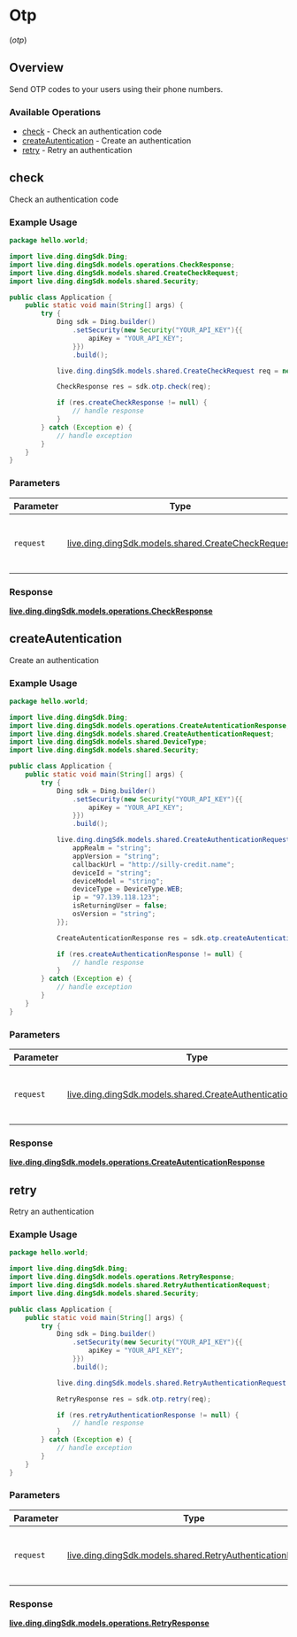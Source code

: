 # Otp
(*otp*)

## Overview

Send OTP codes to your users using their phone numbers.

### Available Operations

* [check](#check) - Check an authentication code
* [createAutentication](#createautentication) - Create an authentication
* [retry](#retry) - Retry an authentication

## check

Check an authentication code

### Example Usage

```java
package hello.world;

import live.ding.dingSdk.Ding;
import live.ding.dingSdk.models.operations.CheckResponse;
import live.ding.dingSdk.models.shared.CreateCheckRequest;
import live.ding.dingSdk.models.shared.Security;

public class Application {
    public static void main(String[] args) {
        try {
            Ding sdk = Ding.builder()
                .setSecurity(new Security("YOUR_API_KEY"){{
                    apiKey = "YOUR_API_KEY";
                }})
                .build();

            live.ding.dingSdk.models.shared.CreateCheckRequest req = new CreateCheckRequest("e0e7b0e9-739d-424b-922f-1c2cb48ab077", "123456", "8f1196d5-806e-4b71-9b24-5f96ec052808");            

            CheckResponse res = sdk.otp.check(req);

            if (res.createCheckResponse != null) {
                // handle response
            }
        } catch (Exception e) {
            // handle exception
        }
    }
}
```

### Parameters

| Parameter                                                                                       | Type                                                                                            | Required                                                                                        | Description                                                                                     |
| ----------------------------------------------------------------------------------------------- | ----------------------------------------------------------------------------------------------- | ----------------------------------------------------------------------------------------------- | ----------------------------------------------------------------------------------------------- |
| `request`                                                                                       | [live.ding.dingSdk.models.shared.CreateCheckRequest](../../models/shared/CreateCheckRequest.md) | :heavy_check_mark:                                                                              | The request object to use for the request.                                                      |


### Response

**[live.ding.dingSdk.models.operations.CheckResponse](../../models/operations/CheckResponse.md)**


## createAutentication

Create an authentication

### Example Usage

```java
package hello.world;

import live.ding.dingSdk.Ding;
import live.ding.dingSdk.models.operations.CreateAutenticationResponse;
import live.ding.dingSdk.models.shared.CreateAuthenticationRequest;
import live.ding.dingSdk.models.shared.DeviceType;
import live.ding.dingSdk.models.shared.Security;

public class Application {
    public static void main(String[] args) {
        try {
            Ding sdk = Ding.builder()
                .setSecurity(new Security("YOUR_API_KEY"){{
                    apiKey = "YOUR_API_KEY";
                }})
                .build();

            live.ding.dingSdk.models.shared.CreateAuthenticationRequest req = new CreateAuthenticationRequest("eae192ab-9e1e-4b21-b5b1-bfcb79a32fcc", "+1234567890"){{
                appRealm = "string";
                appVersion = "string";
                callbackUrl = "http://silly-credit.name";
                deviceId = "string";
                deviceModel = "string";
                deviceType = DeviceType.WEB;
                ip = "97.139.118.123";
                isReturningUser = false;
                osVersion = "string";
            }};            

            CreateAutenticationResponse res = sdk.otp.createAutentication(req);

            if (res.createAuthenticationResponse != null) {
                // handle response
            }
        } catch (Exception e) {
            // handle exception
        }
    }
}
```

### Parameters

| Parameter                                                                                                         | Type                                                                                                              | Required                                                                                                          | Description                                                                                                       |
| ----------------------------------------------------------------------------------------------------------------- | ----------------------------------------------------------------------------------------------------------------- | ----------------------------------------------------------------------------------------------------------------- | ----------------------------------------------------------------------------------------------------------------- |
| `request`                                                                                                         | [live.ding.dingSdk.models.shared.CreateAuthenticationRequest](../../models/shared/CreateAuthenticationRequest.md) | :heavy_check_mark:                                                                                                | The request object to use for the request.                                                                        |


### Response

**[live.ding.dingSdk.models.operations.CreateAutenticationResponse](../../models/operations/CreateAutenticationResponse.md)**


## retry

Retry an authentication

### Example Usage

```java
package hello.world;

import live.ding.dingSdk.Ding;
import live.ding.dingSdk.models.operations.RetryResponse;
import live.ding.dingSdk.models.shared.RetryAuthenticationRequest;
import live.ding.dingSdk.models.shared.Security;

public class Application {
    public static void main(String[] args) {
        try {
            Ding sdk = Ding.builder()
                .setSecurity(new Security("YOUR_API_KEY"){{
                    apiKey = "YOUR_API_KEY";
                }})
                .build();

            live.ding.dingSdk.models.shared.RetryAuthenticationRequest req = new RetryAuthenticationRequest("a74ee547-564d-487a-91df-37fb25413a91", "3c8b3a46-881e-4cdd-93a6-f7f238bf020a");            

            RetryResponse res = sdk.otp.retry(req);

            if (res.retryAuthenticationResponse != null) {
                // handle response
            }
        } catch (Exception e) {
            // handle exception
        }
    }
}
```

### Parameters

| Parameter                                                                                                       | Type                                                                                                            | Required                                                                                                        | Description                                                                                                     |
| --------------------------------------------------------------------------------------------------------------- | --------------------------------------------------------------------------------------------------------------- | --------------------------------------------------------------------------------------------------------------- | --------------------------------------------------------------------------------------------------------------- |
| `request`                                                                                                       | [live.ding.dingSdk.models.shared.RetryAuthenticationRequest](../../models/shared/RetryAuthenticationRequest.md) | :heavy_check_mark:                                                                                              | The request object to use for the request.                                                                      |


### Response

**[live.ding.dingSdk.models.operations.RetryResponse](../../models/operations/RetryResponse.md)**

